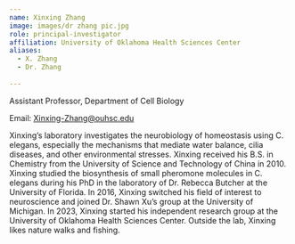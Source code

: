 ```yaml
---
name: Xinxing Zhang
image: images/dr zhang pic.jpg
role: principal-investigator
affiliation: University of Oklahoma Health Sciences Center
aliases:
  - X. Zhang
  - Dr. Zhang 
 
---
```


Assistant Professor, Department of Cell Biology

Email: Xinxing-Zhang@ouhsc.edu

Xinxing’s laboratory investigates the neurobiology of homeostasis using C. elegans, especially the mechanisms that mediate water balance, cilia diseases, and other environmental stresses. Xinxing received his B.S. in Chemistry from the University of Science and Technology of China in 2010. Xinxing studied the biosynthesis of small pheromone molecules in C. elegans during his PhD in the laboratory of Dr. Rebecca Butcher at the University of Florida. In 2016, Xinxing switched his field of interest to neuroscience and joined Dr. Shawn Xu’s group at the University of Michigan. In 2023, Xinxing started his independent research group at the University of Oklahoma Health Sciences Center. Outside the lab, Xinxing likes nature walks and fishing.
